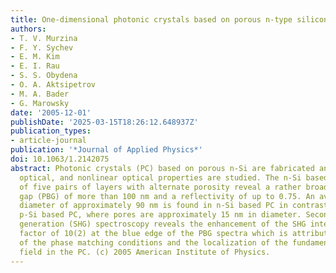 ```yaml
---
title: One-dimensional photonic crystals based on porous n-type silicon
authors:
- T. V. Murzina
- F. Y. Sychev
- E. M. Kim
- E. I. Rau
- S. S. Obydena
- O. A. Aktsipetrov
- M. A. Bader
- G. Marowsky
date: '2005-12-01'
publishDate: '2025-03-15T18:26:12.648937Z'
publication_types:
- article-journal
publication: '*Journal of Applied Physics*'
doi: 10.1063/1.2142075
abstract: Photonic crystals (PC) based on porous n-Si are fabricated and their structural,
  optical, and nonlinear optical properties are studied. The n-Si based PC composed
  of five pairs of layers with alternate porosity reveal a rather broad photonic band
  gap (PBG) of more than 100 nm and a reflectivity of up to 0.75. An average pore
  diameter of approximately 90 nm is found in n-Si based PC in contrast to mesoporous
  p-Si based PC, where pores are approximately 15 nm in diameter. Second-harmonic
  generation (SHG) spectroscopy reveals the enhancement of the SHG intensity by a
  factor of 10(2) at the blue edge of the PBG spectra which is attributed to the fulfillment
  of the phase matching conditions and the localization of the fundamental optical
  field in the PC. (c) 2005 American Institute of Physics.
---
```

